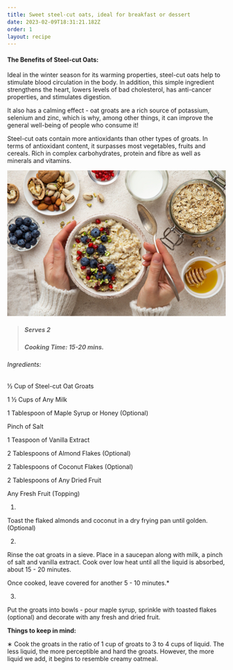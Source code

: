 ```yaml
---
title: Sweet steel-cut oats, ideal for breakfast or dessert
date: 2023-02-09T18:31:21.182Z
order: 1
layout: recipe
---
```

#### The Benefits of Steel-cut Oats:

Ideal in the winter season for its warming properties, steel-cut oats help to stimulate blood circulation in the body. In addition, this simple ingredient strengthens the heart, lowers levels of bad cholesterol, has anti-cancer properties, and stimulates digestion. 

It also has a calming effect - oat groats are a rich source of potassium, selenium and zinc, which is why, among other things, it can improve the general well-being of people who consume it! 

Steel-cut oats contain more antioxidants than other types of groats. In terms of antioxidant content, it surpasses most vegetables, fruits and cereals. Rich in complex carbohydrates, protein and fibre as well as minerals and vitamins.

![A bowl of porridge, topped with fruit.](../uploads/kasza-owsiana.jpeg "Spelt Porridge (Serving Example)")

> ##### Serves 2
>
> ##### Cooking Time: 15-20 mins.

###### Ingredients:

½ Cup of Steel-cut Oat Groats

1 ½ Cups of Any Milk

1 Tablespoon of Maple Syrup or Honey (Optional)

Pinch of Salt

1 Teaspoon of Vanilla Extract

2 Tablespoons of Almond Flakes (Optional)

2 Tablespoons of Coconut Flakes (Optional)

2 Tablespoons of Any Dried Fruit 

Any Fresh Fruit (Topping)

1.

Toast the flaked almonds and coconut in a dry frying pan until golden. (Optional)

2.

Rinse the oat groats in a sieve. Place in a saucepan along with milk, a pinch of salt and vanilla extract. Cook over low heat until all the liquid is absorbed, about 15 - 20 minutes. 

Once cooked, leave covered for another 5 - 10 minutes.*

3.

Put the groats into bowls - pour maple syrup, sprinkle with toasted flakes (optional) and decorate with any fresh and dried fruit. 

**Things to keep in mind:**

∗ Cook the groats in the ratio of 1 cup of groats to 3 to 4 cups of liquid. The less liquid, the more perceptible and hard the groats. However, the more liquid we add, it begins to resemble creamy oatmeal.